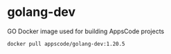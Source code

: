 # golang-dev

GO Docker image used for building AppsCode projects

```console
docker pull appscode/golang-dev:1.20.5
```
